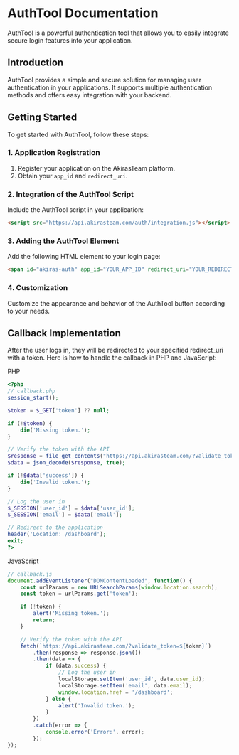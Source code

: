 # AuthTool Documentation

AuthTool is a powerful authentication tool that allows you to easily integrate secure login features into your application.

## Introduction

AuthTool provides a simple and secure solution for managing user authentication in your applications. It supports multiple authentication methods and offers easy integration with your backend.

## Getting Started

To get started with AuthTool, follow these steps:

### 1. Application Registration

1. Register your application on the AkirasTeam platform.
2. Obtain your `app_id` and `redirect_uri`.

### 2. Integration of the AuthTool Script

Include the AuthTool script in your application:

```html
<script src="https://api.akirasteam.com/auth/integration.js"></script>
```

### 3. Adding the AuthTool Element

Add the following HTML element to your login page:

```html
<span id="akiras-auth" app_id="YOUR_APP_ID" redirect_uri="YOUR_REDIRECT_URI"></span>
```

### 4. Customization

Customize the appearance and behavior of the AuthTool button according to your needs.

## Callback Implementation

After the user logs in, they will be redirected to your specified redirect_uri with a token. Here is how to handle the callback in PHP and JavaScript:

PHP
```php
<?php
// callback.php
session_start();

$token = $_GET['token'] ?? null;

if (!$token) {
    die('Missing token.');
}

// Verify the token with the API
$response = file_get_contents("https://api.akirasteam.com/?validate_token=$token");
$data = json_decode($response, true);

if (!$data['success']) {
    die('Invalid token.');
}

// Log the user in
$_SESSION['user_id'] = $data['user_id'];
$_SESSION['email'] = $data['email'];

// Redirect to the application
header('Location: /dashboard');
exit;
?>
```
JavaScript
```js
// callback.js
document.addEventListener("DOMContentLoaded", function() {
    const urlParams = new URLSearchParams(window.location.search);
    const token = urlParams.get('token');

    if (!token) {
        alert('Missing token.');
        return;
    }

    // Verify the token with the API
    fetch(`https://api.akirasteam.com/?validate_token=${token}`)
        .then(response => response.json())
        .then(data => {
            if (data.success) {
                // Log the user in
                localStorage.setItem('user_id', data.user_id);
                localStorage.setItem('email', data.email);
                window.location.href = '/dashboard';
            } else {
                alert('Invalid token.');
            }
        })
        .catch(error => {
            console.error('Error:', error);
        });
});
```
